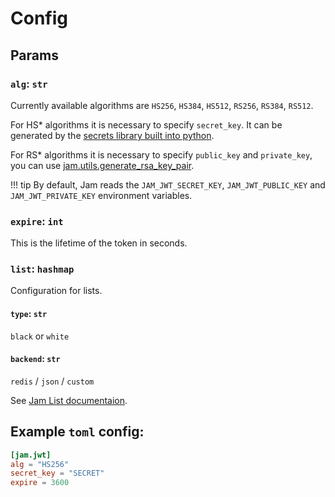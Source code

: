 # Config

## Params

### `alg`: `str`

Currently available algorithms are `HS256`, `HS384`, `HS512`, `RS256`, `RS384`, `RS512`.

For HS* algorithms it is necessary to specify `secret_key`. It can be
generated by the [secrets library built into python](https://docs.python.org/3/library/secrets.html).

For RS* algorithms it is necessary to specify `public_key` and `private_key`,
you can use [jam.utils.generate_rsa_key_pair](../api/utils/rsa.md#jam.utils.rsa.generate_rsa_key_pair).

!!! tip
    By default, Jam reads the `JAM_JWT_SECRET_KEY`, `JAM_JWT_PUBLIC_KEY` and `JAM_JWT_PRIVATE_KEY` environment variables.

### `expire`: `int`
This is the lifetime of the token in seconds.


### `list`: `hashmap`
Configuration for lists.

#### `type`: `str`
`black` or `white`

#### `backend`: `str`
`redis` / `json` / `custom`

See [Jam List documentaion](lists/what.md).


## Example `toml` config:
```toml
[jam.jwt]
alg = "HS256"
secret_key = "SECRET"
expire = 3600
```
